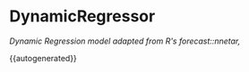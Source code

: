 # DynamicRegressor

_Dynamic Regression model adapted from R's forecast::nnetar,_

{{autogenerated}}